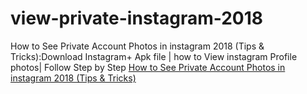 # view-private-instagram-2018
How to See Private Account Photos in instagram 2018 (Tips &amp; Tricks):Download Instagram+ Apk file | how to View instagram Profile photos| Follow Step by Step 
<a href="http://ustechportal.com/how-to-see-private-account-photos-in-instagram-2017-tips-tricks/"> How to See Private Account Photos in instagram 2018 (Tips & Tricks) </a>
